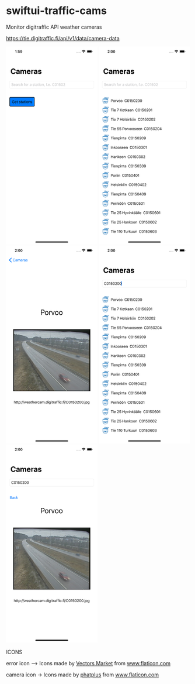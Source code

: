 # swiftui-traffic-cams
Monitor digitraffic API weather cameras

https://tie.digitraffic.fi/api/v1/data/camera-data

<p float="left" >
  <img src=https://github.com/kariIT/swiftui-traffic-cams/blob/master/Simulator%20Screen%20Shot%20-%20iPhone%2011%20Pro%20Max%20-%202020-02-21%20at%2013.59.43.png width=250px>

  <img src=https://github.com/kariIT/swiftui-traffic-cams/blob/master/Simulator%20Screen%20Shot%20-%20iPhone%2011%20Pro%20Max%20-%202020-02-21%20at%2014.00.09.png width=250px>

  <img src=https://github.com/kariIT/swiftui-traffic-cams/blob/master/Simulator%20Screen%20Shot%20-%20iPhone%2011%20Pro%20Max%20-%202020-02-21%20at%2014.00.25.png width=250px>

  <img src=https://github.com/kariIT/swiftui-traffic-cams/blob/master/Simulator%20Screen%20Shot%20-%20iPhone%2011%20Pro%20Max%20-%202020-02-21%20at%2014.00.33.png width=250px>

  <img src=https://github.com/kariIT/swiftui-traffic-cams/blob/master/Simulator%20Screen%20Shot%20-%20iPhone%2011%20Pro%20Max%20-%202020-02-21%20at%2014.00.36.png width=250px>
</p>

ICONS

<p float="left" >
  error icon --> Icons made by <a href="https://www.flaticon.com/authors/vectors-market" title="Vectors Market">Vectors Market</a> from <a href="https://www.flaticon.com/" title="Flaticon"> www.flaticon.com</a>
</p>
<p float="left" >
  camera icon -> Icons made by <a href="https://www.flaticon.com/authors/phatplus" title="phatplus">phatplus</a> from <a href="https://www.flaticon.com/" title="Flaticon">www.flaticon.com</a>
</p>
